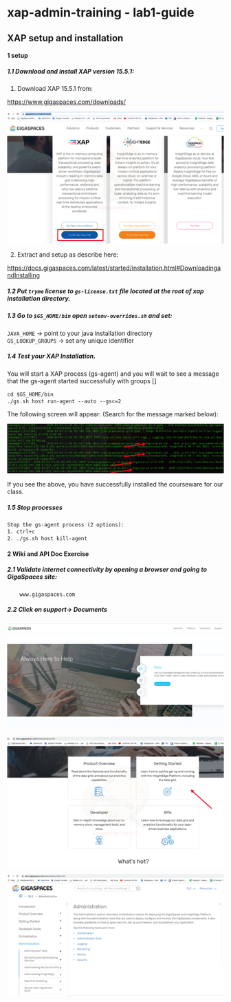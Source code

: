 # xap-admin-training - lab1-guide

## XAP setup and installation

#### 1 setup

##### 1.1 Download and install XAP version 15.5.1:

1. Download XAP 15.5.1 from:

https://www.gigaspaces.com/downloads/

![snapshot](Pictures/Picture1.png)

2. Extract and setup as describe here:

https://docs.gigaspaces.com/latest/started/installation.html#DownloadingandInstalling


##### 1.2 Put `tryme` license to `gs-license.txt` file located at the root of xap installation directory.

##### 1.3 Go to `$GS_HOME/bin` open `setenv-overrides.sh` and set: <br>
   `JAVA_HOME` -> point to your java installation directory <br>
   `GS_LOOKUP_GROUPS` -> set any unique identifier
   
##### 1.4 Test your XAP Installation. <br>
   You will start a XAP process (gs-agent) and you will wait to see a message that the gs-agent started successfully with groups [<your user group>]
   
    cd $GS_HOME/bin
    ./gs.sh host run-agent --auto --gsc=2
   
   The following screen will appear:
   (Search for the message marked below):
   
![Screenshot](./Pictures/Picture2.png)
   
   If you see the above, you have successfully installed the courseware for our class.
   
##### 1.5	Stop processes
    Stop the gs-agent process (2 options):
    1. ctrl+c
    2. ./gs.sh host kill-agent

#### 2	Wiki and API Doc Exercise  

##### 2.1 Validate internet connectivity by opening a browser and going to GigaSpaces site: 
        www.gigaspaces.com
##### 2.2 Click on support-> Documents

![Screenshot](./Pictures/Picture3.png)


![Screenshot](./Pictures/Picture4.png)        

![Screenshot](./Pictures/Picture5.png)     